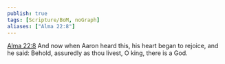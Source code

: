 ```yaml
---
publish: true
tags: [Scripture/BoM, noGraph]
aliases: ["Alma 22:8"]
---
```

[Alma 22:8](https://churchofjesuschrist.org/study/scriptures/bofm/alma/22?lang=eng&id=p8#p8) And now when Aaron heard this, his heart began to rejoice, and he said: Behold, assuredly as thou livest, O king, there is a God.
